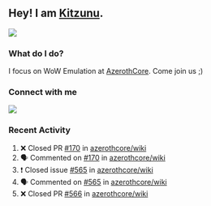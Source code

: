 ## Hey! I am [Kitzunu](https://Github.com/Kitzunu).

<!--<a href="https://github-readme-stats.kitzunu.vercel.app/api?username=Kitzunu&show_icons=true&theme=dark">
  <img align="center" src="https://github-readme-stats.kitzunu.vercel.app/api?username=Kitzunu&show_icons=true&theme=dark" />
</a>-->
<a href="https://github-readme-stats.kitzunu.vercel.app/api?username=Kitzunu&show_icons=true&theme=dark">
  <img align="center" src="https://github-readme-stats.vercel.app/api/top-langs/?username=Kitzunu&layout=compact&theme=dark" />
</a>

### What do I do?

I focus on WoW Emulation at [AzerothCore](https://Github.com/AzerothCore). Come join us ;)

### Connect with me
[![](https://img.shields.io/badge/AzerothCore%20Discord-Connect%20with%20me!-green)](https://discord.com/invite/gkt4y2x)

### Recent Activity

<!--START_SECTION:activity-->
1. ❌ Closed PR [#170](https://github.com/azerothcore/wiki/pull/170) in [azerothcore/wiki](https://github.com/azerothcore/wiki)
2. 🗣 Commented on [#170](https://github.com/azerothcore/wiki/issues/170) in [azerothcore/wiki](https://github.com/azerothcore/wiki)
3. ❗️ Closed issue [#565](https://github.com/azerothcore/wiki/issues/565) in [azerothcore/wiki](https://github.com/azerothcore/wiki)
4. 🗣 Commented on [#565](https://github.com/azerothcore/wiki/issues/565) in [azerothcore/wiki](https://github.com/azerothcore/wiki)
5. ❌ Closed PR [#566](https://github.com/azerothcore/wiki/pull/566) in [azerothcore/wiki](https://github.com/azerothcore/wiki)
<!--END_SECTION:activity-->
